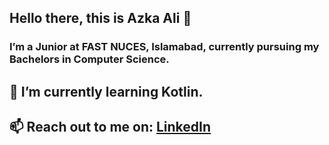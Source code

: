 ## Hello there, this is Azka Ali 👋 
### I’m a Junior at FAST NUCES, Islamabad, currently pursuing my Bachelors in Computer Science.

## 🌱 I’m currently learning Kotlin.
## 📫 Reach out to me on: [LinkedIn](https://www.linkedin.com/in/azkaali/)





<!--
**azkaali/azkaali** is a ✨ _special_ ✨ repository because its `README.md` (this file) appears on your GitHub profile.

Here are some ideas to get you started:

##🔭 I’m a Junior at FAST NUCES, Islamabad, currently pursuing my Bachelors in Computer Science. ...
- 🌱 I’m currently learning JavaScript, Kotlin and Flutter ...
- 👯 I’m looking to collaborate on projects centered around Java, C/C++, HTML, CSS ...
- 📫 How to reach me: ...
[https://www.linkedin.com/in/azkaali/]
- ⚡ Fun fact: ...
-->
